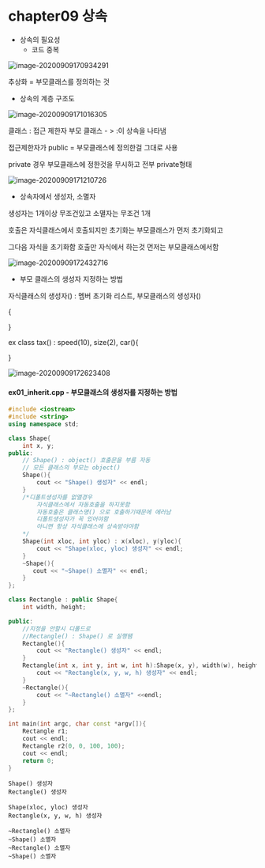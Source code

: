 # chapter09 상속

- 상속의 필요성
  - 코드 중복

![image-20200909170934291](C:\Users\mmm62\AppData\Roaming\Typora\typora-user-images\image-20200909170934291.png)

추상화 = 부모클래스를 정의하는 것

- 상속의 계층 구조도

![image-20200909171016305](C:\Users\mmm62\AppData\Roaming\Typora\typora-user-images\image-20200909171016305.png)

클래스 : 접근 제한자 부모 클래스  - > :이 상속을 나타냄

접근제한자가 public = 부모클래스에 정의한걸 그대로 사용

private 경우 부모클래스에 정한것을 무시하고 전부 private형태

![image-20200909171210726](C:\Users\mmm62\AppData\Roaming\Typora\typora-user-images\image-20200909171210726.png)





- 상속자에서 생성자, 소멸자

생성자는 1개이상 무조건있고 소멸자는 무조건 1개

호출은 자식클래스에서 호출되지만 초기화는 부모클래스가 먼저 초기화되고

그다음 자식을 초기화함 호출만 자식에서 하는것 먼저는 부모클래스에서함

![image-20200909172432716](C:\Users\mmm62\AppData\Roaming\Typora\typora-user-images\image-20200909172432716.png)

- 부모 클래스의 생성자 지정하는 방법

자식클래스의 생성자() : 멤버 초기화 리스트, 부모클래스의 생성자()

{

}

ex class tax() : speed(10), size(2), car(){

}

![image-20200909172623408](C:\Users\mmm62\AppData\Roaming\Typora\typora-user-images\image-20200909172623408.png)

#### ex01_inherit.cpp - 부모클래스의 생성자를 지정하는 방법

```c++
#include <iostream>
#include <string>
using namespace std;

class Shape{
    int x, y;
public:
    // Shape() : object() 호출문을 부름 자동
    // 모든 클래스의 부모는 object()
    Shape(){
        cout << "Shape() 생성자" << endl;
    }
    /*디폴트생성자를 없앨경우
        자식클래스에서 자동호출을 하지못함
        자동호출은 클래스명() 으로 호출하기때문에 에러남
        디폴트생성자가 꼭 있어야함
        아니면 항상 자식클래스에 상속받아야함
    */
    Shape(int xloc, int yloc) : x(xloc), y(yloc){
        cout << "Shape(xloc, yloc) 생성자" << endl;
    }
    ~Shape(){
       cout << "~Shape() 소멸자" << endl; 
    }
};

class Rectangle : public Shape{
    int width, height;

public:
    //지정을 안할시 디폴드로 
    //Rectangle() : Shape() 로 실행됌
    Rectangle(){
        cout << "Rectangle() 생성자" << endl;
    }
    Rectangle(int x, int y, int w, int h):Shape(x, y), width(w), height(h){
        cout << "Rectangle(x, y, w, h) 생성자" << endl;
    }
    ~Rectangle(){
        cout << "~Rectangle() 소멸자" <<endl;
    }
};

int main(int argc, char const *argv[]){
    Rectangle r1;
    cout << endl;
    Rectangle r2(0, 0, 100, 100);
    cout << endl;
    return 0;
}
```

```결과
Shape() 생성자
Rectangle() 생성자

Shape(xloc, yloc) 생성자
Rectangle(x, y, w, h) 생성자

~Rectangle() 소멸자
~Shape() 소멸자
~Rectangle() 소멸자
~Shape() 소멸자
```

